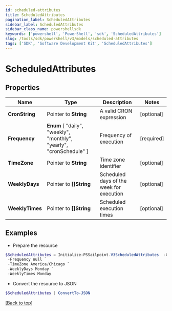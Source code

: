 ```yaml
---
id: scheduled-attributes
title: ScheduledAttributes
pagination_label: ScheduledAttributes
sidebar_label: ScheduledAttributes
sidebar_class_name: powershellsdk
keywords: ['powershell', 'PowerShell', 'sdk', 'ScheduledAttributes'] 
slug: /tools/sdk/powershell/v3/models/scheduled-attributes
tags: ['SDK', 'Software Development Kit', 'ScheduledAttributes']
---
```



# ScheduledAttributes

## Properties

Name | Type | Description | Notes
------------ | ------------- | ------------- | -------------
**CronString** |  Pointer to **String** | A valid CRON expression | [optional] 
**Frequency** |   **Enum** [  "daily",    "weekly",    "monthly",    "yearly",    "cronSchedule" ] | Frequency of execution | [required]
**TimeZone** |  Pointer to **String** | Time zone identifier | [optional] 
**WeeklyDays** |  Pointer to **[]String** | Scheduled days of the week for execution | [optional] 
**WeeklyTimes** |  Pointer to **[]String** | Scheduled execution times | [optional] 

## Examples

- Prepare the resource
```powershell
$ScheduledAttributes = Initialize-PSSailpoint.V3ScheduledAttributes  -CronString 0 9 * * 1 `
 -Frequency null `
 -TimeZone America/Chicago `
 -WeeklyDays Monday `
 -WeeklyTimes Monday
```

- Convert the resource to JSON
```powershell
$ScheduledAttributes | ConvertTo-JSON
```


[[Back to top]](#) 

